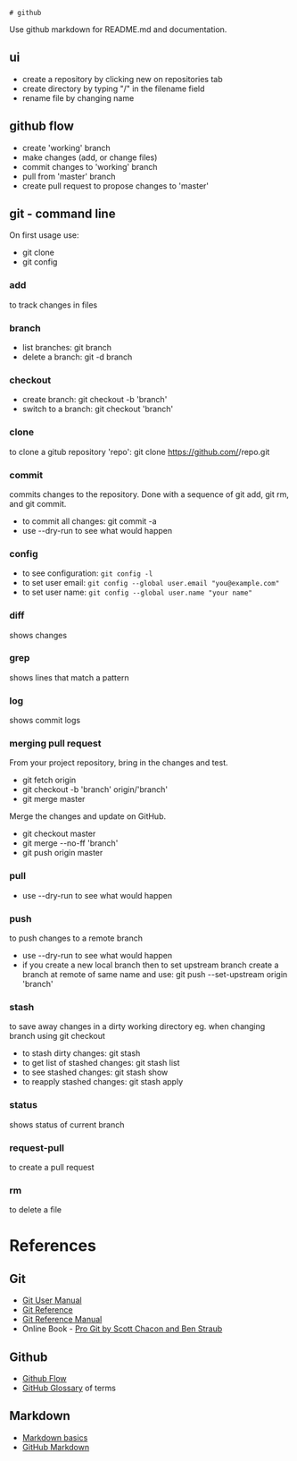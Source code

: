     # github
Use github markdown for README.md and documentation.

## ui
- create a repository by clicking new on repositories tab
- create directory by typing "/" in the filename field
- rename file by changing name

## github flow
- create 'working' branch
- make changes (add, or change files)
- commit changes to 'working' branch
- pull from 'master' branch
- create pull request to propose changes to 'master'

## git - command line
On first usage use:
- git clone
- git config

### add
to track changes in files

### branch
- list branches: git branch
- delete a branch: git -d branch

### checkout
- create branch: git checkout -b 'branch'
- switch to a branch: git checkout 'branch'

### clone
to clone a gitub repository 'repo': git clone https://github.com/<owner>/repo.git

### commit
commits changes to the repository. Done with a sequence of git add, git rm, and git commit.
- to commit all changes: git commit -a
- use --dry-run to see what would happen

### config
- to see configuration: `git config -l`
- to set user email: `git config --global user.email "you@example.com"`
- to set user name: `git config --global user.name "your name"`

### diff
shows changes

### grep
shows lines that match a pattern

### log
shows commit logs

### merging pull request
From your project repository, bring in the changes and test.

- git fetch origin
- git checkout -b 'branch' origin/'branch'
- git merge master

Merge the changes and update on GitHub.

- git checkout master
- git merge --no-ff 'branch'
- git push origin master

### pull
- use --dry-run to see what would happen

### push
to push changes to a remote branch
- use --dry-run to see what would happen
- if you create a new local branch then to set upstream branch create a branch at remote of same name and use:
git push --set-upstream origin 'branch'

### stash
to save away changes in a dirty working directory eg. when changing branch using git checkout
- to stash dirty changes: git stash
- to get list of stashed changes: git stash list
- to see stashed changes: git stash show
- to reapply stashed changes: git stash apply

### status
shows status of current branch

### request-pull
to create a pull request

### rm
to delete a file

# References

## Git
- [Git User Manual](https://www.kernel.org/pub/software/scm/git/docs/user-manual.html)
- [Git Reference](http://gitref.org/)
- [Git Reference Manual](http://git-scm.com/docs)
- Online Book - [Pro Git by Scott Chacon and Ben Straub](http://git-scm.com/book/en/v2)

## Github
- [Github Flow](https://guides.github.com/introduction/flow/)
- [GitHub Glossary](https://help.github.com/articles/github-glossary/) of terms

## Markdown
- [Markdown basics](https://help.github.com/articles/markdown-basics/)
- [GitHub Markdown](https://help.github.com/articles/github-flavored-markdown/)
